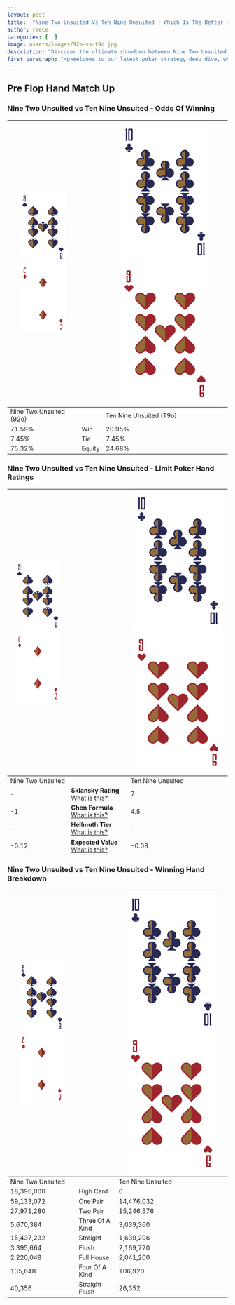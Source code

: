 ```yaml
---
layout: post
title:  "Nine Two Unsuited Vs Ten Nine Unsuited | Which Is The Better Hand In Poker? A Complete Guide"
author: reece
categories: [  ]
image: assets/images/92o-vs-t9o.jpg
description: "Discover the ultimate showdown between Nine Two Unsuited and Ten Nine Unsuited in poker! Uncover the odds, strategies, and scenarios where one hand triumphs over the other. Get ready to up your poker game with this thrilling analysis."
first_paragraph: "<p>Welcome to our latest poker strategy deep dive, where we're pitting two distinct hands against each other in a high-stakes showdown: Nine Two Unsuited vs Ten Nine Unsuited.</p><p>In the dynamic world of poker, every decision counts, and knowing which hand holds the upper hand is key to your success at the table.</p><p>In this article, we'll dissect these two hands, explore the scenarios where one dominates the other, and equip you with the knowledge to make strategic choices that can tip the odds in your favor.</p><p>Get ready to unravel the intriguing dynamics of these poker hands and elevate your game to new heights.</p>"
---
```




[comment]: # (sp0)

## Pre Flop Hand Match Up

<div class="table hand-ratings" markdown="1"> 



### Nine Two Unsuited vs Ten Nine Unsuited - Odds Of Winning


    
| ![image info](assets/images/hand1/9.png) ![image info](assets/images/hand1/2o.png) |  | ![image info](assets/images/hand2/T.png) ![image info](assets/images/hand2/9o.png) |
| -------- | -------- | -------- |
| Nine Two Unsuited (92o) |  | Ten Nine Unsuited (T9o) |
| 71.59% | Win | 20.95% |
| 7.45% | Tie | 7.45% |
| 75.32% | Equity | 24.68% |




[comment]: # (sp1)



### Nine Two Unsuited vs Ten Nine Unsuited - Limit Poker Hand Ratings


    
| ![image info](assets/images/hand1/9.png) ![image info](assets/images/hand1/2o.png) |  | ![image info](assets/images/hand2/T.png) ![image info](assets/images/hand2/9o.png) |
| -------- | -------- | -------- |
| Nine Two Unsuited |  | Ten Nine Unsuited |
| - | **Sklansky Rating** [What is this?](/sklansky-rating-explained) | 7 |
| -1 | **Chen Formula** [What is this?](/chen-formula-explained) | 4.5 |
| - | **Hellmuth Tier** [What is this?](/Hellmuth-tier-explained) | - |
| -0.12 | **Expected Value** [What is this?](/expected-value-explained) | -0.08 |




[comment]: # (sp2)



### Nine Two Unsuited vs Ten Nine Unsuited - Winning Hand Breakdown


    
| ![image info](assets/images/hand1/9.png) ![image info](assets/images/hand1/2o.png) |  | ![image info](assets/images/hand2/T.png) ![image info](assets/images/hand2/9o.png) |
| -------- | -------- | -------- |
| Nine Two Unsuited |  | Ten Nine Unsuited |
| 18,396,000 | High Card | 0 |
| 59,133,072 | One Pair | 14,476,032 |
| 27,971,280 | Two Pair | 15,246,576 |
| 5,670,384 | Three Of A Kind | 3,039,360 |
| 15,437,232 | Straight | 1,639,296 |
| 3,395,664 | Flush | 2,169,720 |
| 2,220,048 | Full House | 2,041,200 |
| 135,648 | Four Of A Kind | 106,920 |
| 40,356 | Straight Flush | 26,352 |




[comment]: # (sp3)



</div>

[comment]: # (sp4)



[comment]: # (sp5)

